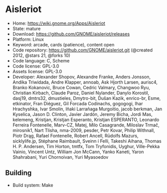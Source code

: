 # Aisleriot

- Home: https://wiki.gnome.org/Apps/Aisleriot
- State: mature
- Download: https://github.com/GNOME/aisleriot/releases
- Platform: Linux
- Keyword: arcade, cards (patience), content open
- Code repository: https://github.com/GNOME/aisleriot.git (@created 2012, @stars 21, @forks 10)
- Code language: C, Scheme
- Code license: GPL-3.0
- Assets license: GPL-3.0
- Developer: Alexander Shopov, Alexandre Franke, Anders Jonsson, Andika Triwidada, Andre Klapper, annoab, Ask Hjorth Larsen, aurisc4, Branko Kokanovic, Bruce Cowan, Cedric Valmary, Changwoo Ryu, Christian Kirbach, Claude Paroz, Daniel Nylander, Danylo Korostil, dasj19, dmtrs32, dmustieles, Dmytro-bit, Dušan Kazik, enrico-br, Esme, etkinator, Fran Diéguez, Gil Forcada Codinachs, gogogogi, Ihar Hrachyshka, Ivar Smolin, Iñaki Larrañaga Murgoitio, jacob berkman, Jan Kyselica, Jason D. Clinton, Javier Jardón, Jeremy Bicha, Jordi Mas, kelemeng, Kristjan, Kristjan Esperanto, Kristjan ESPERANTO, Leonardo Ferreira Fontenelle, Marv-CZ, Matej, Milo Casagrande, Miloslav Trmač, mirosnik1, Nart Tlisha, nma-2009, pesder, Petr Kovar, Philip Withnall, Piotr Drąg, Rafael Fontenelle, Robert Ancell, Rūdolfs Mazurs, sicklylife.jp, Stéphane Raimbault, Sveinn í Felli, Takeshi Aihana, Thomas H. P. Andersen, Tim Horton, tmtfx, Tom Tryfonidis, Uyghur, Ville-Pekka Vainio, Vincent Untz, William Jon McCann, Yanko Kaneti, Yaron Shahrabani, Yuri Chornoivan, Yuri Myasoedov

## Building

- Build system: Make
